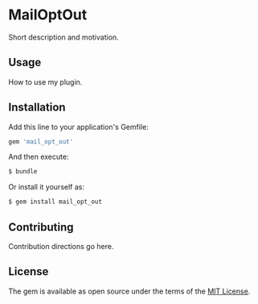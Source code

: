 # MailOptOut
Short description and motivation.

## Usage
How to use my plugin.

## Installation
Add this line to your application's Gemfile:

```ruby
gem 'mail_opt_out'
```

And then execute:
```bash
$ bundle
```

Or install it yourself as:
```bash
$ gem install mail_opt_out
```

## Contributing
Contribution directions go here.

## License
The gem is available as open source under the terms of the [MIT License](https://opensource.org/licenses/MIT).
